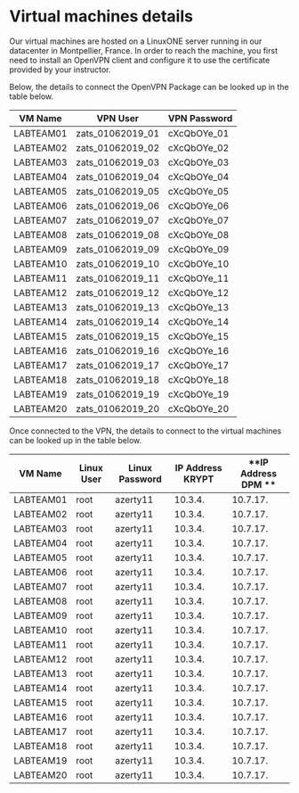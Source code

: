 # **Virtual machines details**

Our virtual machines are hosted on a LinuxONE server running in our datacenter in Montpellier, France.
In order to reach the machine, you first need to install an OpenVPN client and configure it to use the certificate provided by your instructor.

Below, the details to connect the OpenVPN Package can be looked up in the table below.

| **VM Name** | **VPN User** | **VPN Password** |
|-------------|--------------|----------------|
| LABTEAM01 | zats_01062019_01  | cXcQbOYe_01 |
| LABTEAM02 | zats_01062019_02  | cXcQbOYe_02 |
| LABTEAM03 | zats_01062019_03  | cXcQbOYe_03 |
| LABTEAM04 | zats_01062019_04  | cXcQbOYe_04 |
| LABTEAM05 | zats_01062019_05  | cXcQbOYe_05 |
| LABTEAM06 | zats_01062019_06  | cXcQbOYe_06 |
| LABTEAM07 | zats_01062019_07  | cXcQbOYe_07 |
| LABTEAM08 | zats_01062019_08  | cXcQbOYe_08 |
| LABTEAM09 | zats_01062019_09  | cXcQbOYe_09 |
| LABTEAM10 | zats_01062019_10  | cXcQbOYe_10 |
| LABTEAM11 | zats_01062019_11  | cXcQbOYe_11 |
| LABTEAM12 | zats_01062019_12  | cXcQbOYe_12 |
| LABTEAM13 | zats_01062019_13  | cXcQbOYe_13 |
| LABTEAM14 | zats_01062019_14  | cXcQbOYe_14 |
| LABTEAM15 | zats_01062019_15  | cXcQbOYe_15 |
| LABTEAM16 | zats_01062019_16  | cXcQbOYe_16 |
| LABTEAM17 | zats_01062019_17  | cXcQbOYe_17 |
| LABTEAM18 | zats_01062019_18  | cXcQbOYe_18 |
| LABTEAM19 | zats_01062019_19  | cXcQbOYe_19 |
| LABTEAM20 | zats_01062019_20  | cXcQbOYe_20 |

Once connected to the VPN, the details to connect to the virtual machines can be looked up in the table below.

| **VM Name** | **Linux User** | **Linux Password** | **IP Address KRYPT** | **IP Address DPM ** |
|-------------|--------------|----------------|----------------|----------------|
| LABTEAM01 | root | azerty11 | 10.3.4. | 10.7.17. |
| LABTEAM02 | root | azerty11 | 10.3.4. | 10.7.17. |
| LABTEAM03 | root | azerty11 | 10.3.4. | 10.7.17. |
| LABTEAM04 | root | azerty11 | 10.3.4. | 10.7.17. |
| LABTEAM05 | root | azerty11 | 10.3.4. | 10.7.17. |
| LABTEAM06 | root | azerty11 | 10.3.4. | 10.7.17. |
| LABTEAM07 | root | azerty11 | 10.3.4. | 10.7.17. |
| LABTEAM08 | root | azerty11 | 10.3.4. | 10.7.17. |
| LABTEAM09 | root | azerty11 | 10.3.4. | 10.7.17. |
| LABTEAM10 | root | azerty11 | 10.3.4. | 10.7.17. |
| LABTEAM11 | root | azerty11 | 10.3.4. | 10.7.17. |
| LABTEAM12 | root | azerty11 | 10.3.4. | 10.7.17. |
| LABTEAM13 | root | azerty11 | 10.3.4. | 10.7.17. |
| LABTEAM14 | root | azerty11 | 10.3.4. | 10.7.17. |
| LABTEAM15 | root | azerty11 | 10.3.4. | 10.7.17. |
| LABTEAM16 | root | azerty11 | 10.3.4. | 10.7.17. |
| LABTEAM17 | root | azerty11 | 10.3.4. | 10.7.17. |
| LABTEAM18 | root | azerty11 | 10.3.4. | 10.7.17. |
| LABTEAM19 | root | azerty11 | 10.3.4. | 10.7.17. |
| LABTEAM20 | root | azerty11 | 10.3.4. | 10.7.17. |

